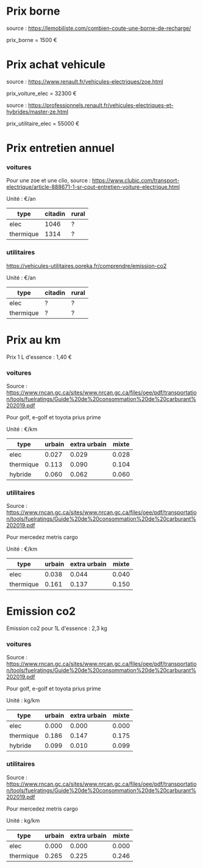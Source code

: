 # Prix borne 

source : https://lemobiliste.com/combien-coute-une-borne-de-recharge/

prix_borne = 1500 €


# Prix achat vehicule

source : https://www.renault.fr/vehicules-electriques/zoe.html

prix_voiture_elec = 32300 €

source : https://professionnels.renault.fr/vehicules-electriques-et-hybrides/master-ze.html

prix_utilitaire_elec = 55000 €


# Prix entretien annuel

### voitures
Pour une zoe et une clio, source : https://www.clubic.com/transport-electrique/article-888671-1-sr-cout-entretien-voiture-electrique.html

Unité : €/an

| type      | citadin | rural |
| ------    | ------  | ----- |
| elec      | 1046    |   ?   |
| thermique | 1314    |   ?   |

### utilitaires

https://vehicules-utilitaires.ooreka.fr/comprendre/emission-co2

Unité : €/an

| type      | citadin | rural |
| ------    | ------  | ----- |
| elec      | ?       |   ?   |
| thermique | ?       |   ?   |


# Prix au km

Prix 1 L d'essence : 1,40 €

### voitures
Source : https://www.rncan.gc.ca/sites/www.nrcan.gc.ca/files/oee/pdf/transportation/tools/fuelratings/Guide%20de%20consommation%20de%20carburant%202019.pdf

Pour golf, e-golf et toyota prius prime

Unité : €/km

| type      | urbain | extra urbain |  mixte  |
| ------    | ------ | ------------ | ------- |
| elec      | 0.027  |    0.029     |  0.028  |
| thermique | 0.113  |    0.090     |  0.104  |
| hybride   | 0.060  |    0.062     |  0.060  |

### utilitaires

Source : https://www.rncan.gc.ca/sites/www.nrcan.gc.ca/files/oee/pdf/transportation/tools/fuelratings/Guide%20de%20consommation%20de%20carburant%202019.pdf

Pour mercedez metris cargo

Unité : €/km

| type      | urbain | extra urbain |  mixte  |
| ------    | ------ | ------------ | ------- |
| elec      | 0.038  |    0.044     |  0.040  |
| thermique | 0.161  |    0.137     |  0.150  |


# Emission co2 

Emission co2 pour 1L d'essence : 2,3 kg

### voitures
Source : https://www.rncan.gc.ca/sites/www.nrcan.gc.ca/files/oee/pdf/transportation/tools/fuelratings/Guide%20de%20consommation%20de%20carburant%202019.pdf

Pour golf, e-golf et toyota prius prime

Unité : kg/km

| type      | urbain | extra urbain |  mixte  |
| ------    | ------ | ------------ | ------- |
| elec      | 0.000  |    0.000     |  0.000  |
| thermique | 0.186  |    0.147     |  0.175  |
| hybride   | 0.099  |    0.010     |  0.099  |

### utilitaires

Source : https://www.rncan.gc.ca/sites/www.nrcan.gc.ca/files/oee/pdf/transportation/tools/fuelratings/Guide%20de%20consommation%20de%20carburant%202019.pdf

Pour mercedez metris cargo

Unité : kg/km

| type      | urbain | extra urbain |  mixte  |
| ------    | ------ | ------------ | ------- |
| elec      | 0.000  |    0.000     |  0.000  |
| thermique | 0.265  |    0.225     |  0.246  |